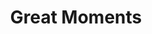 ---
title: Great Moments
year: 1929
opening_date: 1929-05-15
closing_date: 
layout: productions
featured_image: 
image_caption:
image_credit:
playbill:
category:
Theatre: Theatre Jacksonville
cast:
  He: Claude Sims, Jr.
  Celeste: Emily Kennard
  Harold: John B. Lucy
  Millie: Gertrude Smith
crew:
  Director: Gertrude F. Jacobi
  Scenery: Anne C. Lalor
  Make-up:
    - E.S. Beauchamp-Nobbs
    - F.W. Armbuster
  Staging: Irene Von Osthoff
  Stage Manager: Martin S. Fabian
understudies:
orchestra:
external_links:
---